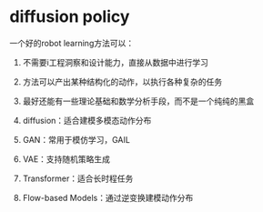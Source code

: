 # diffusion policy

一个好的robot learning方法可以：

1. 不需要i工程洞察和设计能力，直接从数据中进行学习
2. 方法可以产出某种结构化的动作，以执行各种复杂的任务
3. 最好还能有一些理论基础和数学分析手段，而不是一个纯纯的黑盒



1. diffusion：适合建模多模态动作分布
2. GAN：常用于模仿学习，GAIL
3. VAE：支持随机策略生成
4. Transformer：适合长时程任务
5. Flow-based Models：通过逆变换建模动作分布